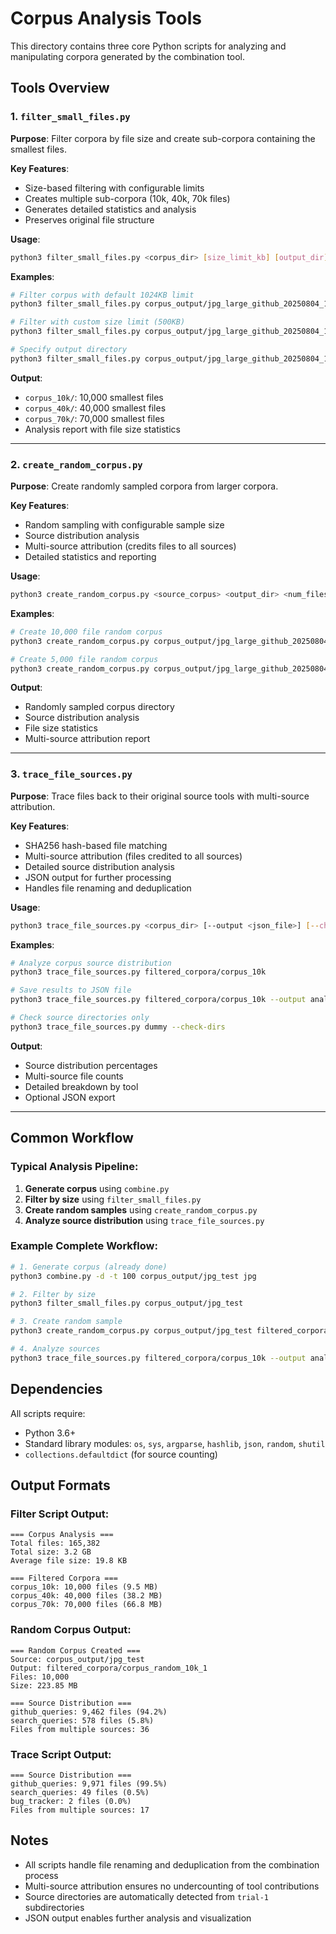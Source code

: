 # Corpus Analysis Tools

This directory contains three core Python scripts for analyzing and manipulating corpora generated by the combination tool.

## Tools Overview

### 1. `filter_small_files.py`
**Purpose**: Filter corpora by file size and create sub-corpora containing the smallest files.

**Key Features**:
- Size-based filtering with configurable limits
- Creates multiple sub-corpora (10k, 40k, 70k files)
- Generates detailed statistics and analysis
- Preserves original file structure

**Usage**:
```bash
python3 filter_small_files.py <corpus_dir> [size_limit_kb] [output_dir]
```

**Examples**:
```bash
# Filter corpus with default 1024KB limit
python3 filter_small_files.py corpus_output/jpg_large_github_20250804_150558_real_attempt_1

# Filter with custom size limit (500KB)
python3 filter_small_files.py corpus_output/jpg_large_github_20250804_150558_real_attempt_1 500

# Specify output directory
python3 filter_small_files.py corpus_output/jpg_large_github_20250804_150558_real_attempt_1 1024 filtered_corpora
```

**Output**:
- `corpus_10k/`: 10,000 smallest files
- `corpus_40k/`: 40,000 smallest files  
- `corpus_70k/`: 70,000 smallest files
- Analysis report with file size statistics

---

### 2. `create_random_corpus.py`
**Purpose**: Create randomly sampled corpora from larger corpora.

**Key Features**:
- Random sampling with configurable sample size
- Source distribution analysis
- Multi-source attribution (credits files to all sources)
- Detailed statistics and reporting

**Usage**:
```bash
python3 create_random_corpus.py <source_corpus> <output_dir> <num_files>
```

**Examples**:
```bash
# Create 10,000 file random corpus
python3 create_random_corpus.py corpus_output/jpg_large_github_20250804_150558_real_attempt_1 filtered_corpora/corpus_random_10k_1 10000

# Create 5,000 file random corpus
python3 create_random_corpus.py corpus_output/jpg_large_github_20250804_150558_real_attempt_1 filtered_corpora/corpus_random_5k 5000
```

**Output**:
- Randomly sampled corpus directory
- Source distribution analysis
- File size statistics
- Multi-source attribution report

---

### 3. `trace_file_sources.py`
**Purpose**: Trace files back to their original source tools with multi-source attribution.

**Key Features**:
- SHA256 hash-based file matching
- Multi-source attribution (files credited to all sources)
- Detailed source distribution analysis
- JSON output for further processing
- Handles file renaming and deduplication

**Usage**:
```bash
python3 trace_file_sources.py <corpus_dir> [--output <json_file>] [--check-dirs]
```

**Examples**:
```bash
# Analyze corpus source distribution
python3 trace_file_sources.py filtered_corpora/corpus_10k

# Save results to JSON file
python3 trace_file_sources.py filtered_corpora/corpus_10k --output analysis_results.json

# Check source directories only
python3 trace_file_sources.py dummy --check-dirs
```

**Output**:
- Source distribution percentages
- Multi-source file counts
- Detailed breakdown by tool
- Optional JSON export

---

## Common Workflow

### Typical Analysis Pipeline:

1. **Generate corpus** using `combine.py`
2. **Filter by size** using `filter_small_files.py`
3. **Create random samples** using `create_random_corpus.py`
4. **Analyze source distribution** using `trace_file_sources.py`

### Example Complete Workflow:
```bash
# 1. Generate corpus (already done)
python3 combine.py -d -t 100 corpus_output/jpg_test jpg

# 2. Filter by size
python3 filter_small_files.py corpus_output/jpg_test

# 3. Create random sample
python3 create_random_corpus.py corpus_output/jpg_test filtered_corpora/corpus_random_10k 10000

# 4. Analyze sources
python3 trace_file_sources.py filtered_corpora/corpus_10k --output analysis.json
```

## Dependencies

All scripts require:
- Python 3.6+
- Standard library modules: `os`, `sys`, `argparse`, `hashlib`, `json`, `random`, `shutil`
- `collections.defaultdict` (for source counting)

## Output Formats

### Filter Script Output:
```
=== Corpus Analysis ===
Total files: 165,382
Total size: 3.2 GB
Average file size: 19.8 KB

=== Filtered Corpora ===
corpus_10k: 10,000 files (9.5 MB)
corpus_40k: 40,000 files (38.2 MB)  
corpus_70k: 70,000 files (66.8 MB)
```

### Random Corpus Output:
```
=== Random Corpus Created ===
Source: corpus_output/jpg_test
Output: filtered_corpora/corpus_random_10k_1
Files: 10,000
Size: 223.85 MB

=== Source Distribution ===
github_queries: 9,462 files (94.2%)
search_queries: 578 files (5.8%)
Files from multiple sources: 36
```

### Trace Script Output:
```
=== Source Distribution ===
github_queries: 9,971 files (99.5%)
search_queries: 49 files (0.5%)
bug_tracker: 2 files (0.0%)
Files from multiple sources: 17
```

## Notes

- All scripts handle file renaming and deduplication from the combination process
- Multi-source attribution ensures no undercounting of tool contributions
- Source directories are automatically detected from `trial-1` subdirectories
- JSON output enables further analysis and visualization 